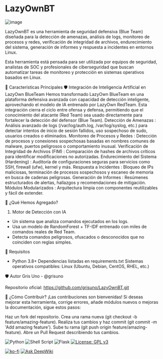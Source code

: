 # LazyOwnBT

![image](https://github.com/user-attachments/assets/45898b81-52fd-4785-afe3-bd1bdfa51fec)


LazyOwnBT es una herramienta de seguridad defensiva (Blue Team) diseñada para la detección de amenazas, análisis de logs, monitoreo de procesos y redes, verificación de integridad de archivos, endurecimiento del sistema, generación de informes y respuesta a incidentes en entornos Linux.

Esta herramienta está pensada para ser utilizada por equipos de seguridad, analistas de SOC y profesionales de ciberseguridad que buscan automatizar tareas de monitoreo y protección en sistemas operativos basados en Linux.

📌 Características Principales
🛡️ Integración de Inteligencia Artificial en LazyOwn BlueTeam
Hemos transformado LazyOwn BlueTeam en una plataforma defensiva avanzada con capacidad de detección inteligente, aprovechando el modelo de IA entrenado por LazyOwn RedTeam. Esta integración cierra el ciclo entre ofensa y defensa, permitiendo que el conocimiento del atacante (Red Team) sea usado directamente para fortalecer la detección del defensor (Blue Team).
Detección de Amenazas : Análisis avanzado de logs (/var/log/auth.log, /var/log/syslog, etc.) para detectar intentos de inicio de sesión fallidos, uso sospechoso de sudo, usuarios creados o eliminados.
Monitoreo de Procesos y Redes : Detección de procesos y conexiones sospechosas basadas en nombres comunes de malware, puertos peligrosos o comportamiento inusual.
Verificación de Integridad de Archivos (FIM) : Comparación de hashes de archivos críticos para identificar modificaciones no autorizadas.
Endurecimiento del Sistema (Hardening) : Auditoría de configuraciones seguras para servicios como SSH, firewall (ufw), kernel y más.
Respuesta a Incidentes : Bloqueo de IPs maliciosas, terminación de procesos sospechosos y escaneo de memoria en busca de cadenas peligrosas.
Generación de Informes : Resúmenes estructurados de alertas, hallazgos y recomendaciones de mitigación.
Módulos Modularizados : Arquitectura limpia con componentes reutilizables y fácil de extender.

🔧 ¿Qué Hemos Agregado?
1. Motor de Detección con IA
 - Un sistema que analiza comandos ejecutados en los logs.
 - Usa un modelo de RandomForest + TF-IDF entrenado con miles de comandos reales de Red Team.
 - Detecta comandos peligrosos, ofuscados o desconocidos que no coinciden con reglas simples.

🧰 Requisitos
- Python 3.8+
Dependencias listadas en requirements.txt
Sistemas operativos compatibles: Linux (Ubuntu, Debian, CentOS, RHEL, etc.)

🛡️ Autor
Gris Uno - @grisuno

Repositorio oficial: https://github.com/grisuno/LazyOwnBT.git

🚀 ¿Cómo Contribuir?
¡Las contribuciones son bienvenidas! Si deseas mejorar esta herramienta, corrige errores, añade módulos nuevos o mejoras la documentación, sigue estos pasos:

Haz un fork del repositorio.
Crea una rama nueva (git checkout -b feature/amazing-feature).
Realiza tus cambios y haz commit (git commit -m 'Add amazing feature').
Sube tu rama (git push origin feature/amazing-feature).
Abre un Pull Request describiendo tus cambios.

![Python](https://img.shields.io/badge/python-3670A0?style=for-the-badge&logo=python&logoColor=ffdd54) ![Shell Script](https://img.shields.io/badge/shell_script-%23121011.svg?style=for-the-badge&logo=gnu-bash&logoColor=white) ![Flask](https://img.shields.io/badge/flask-%23000.svg?style=for-the-badge&logo=flask&logoColor=white) [![License: GPL v3](https://img.shields.io/badge/License-GPLv3-blue.svg)](https://www.gnu.org/licenses/gpl-3.0)

[![ko-fi](https://ko-fi.com/img/githubbutton_sm.svg)](https://ko-fi.com/Y8Y2Z73AV) 
[![Ask DeepWiki](https://deepwiki.com/badge.svg)](https://deepwiki.com/grisuno/LazyOwnBT)
